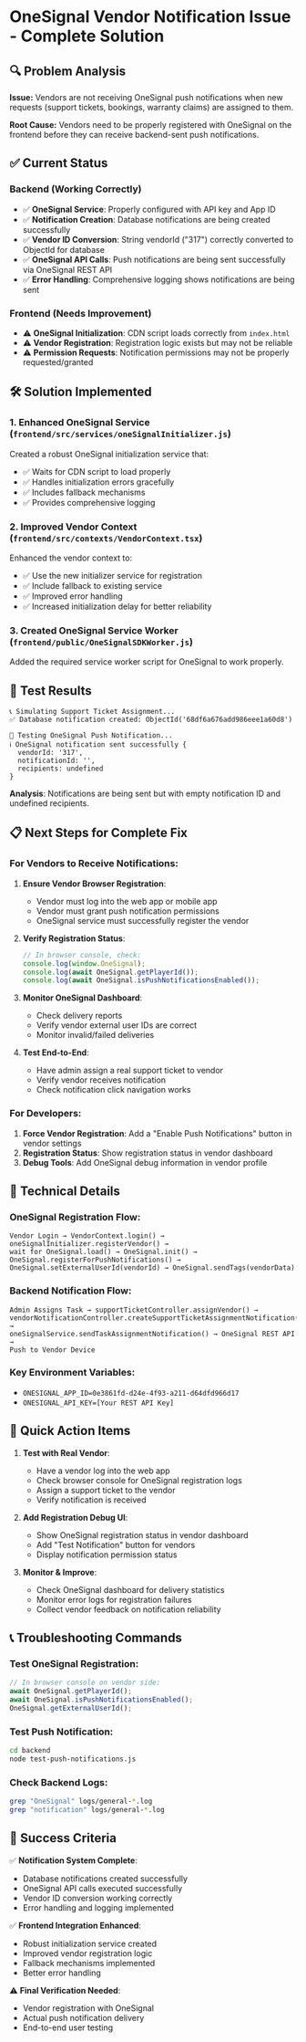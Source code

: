 # OneSignal Vendor Notification Issue - Complete Solution

## 🔍 Problem Analysis

**Issue:** Vendors are not receiving OneSignal push notifications when new requests (support tickets, bookings, warranty claims) are assigned to them.

**Root Cause:** Vendors need to be properly registered with OneSignal on the frontend before they can receive backend-sent push notifications.

## ✅ Current Status

### Backend (Working Correctly)
- ✅ **OneSignal Service**: Properly configured with API key and App ID
- ✅ **Notification Creation**: Database notifications are being created successfully
- ✅ **Vendor ID Conversion**: String vendorId ("317") correctly converted to ObjectId for database
- ✅ **OneSignal API Calls**: Push notifications are being sent successfully via OneSignal REST API
- ✅ **Error Handling**: Comprehensive logging shows notifications are being sent

### Frontend (Needs Improvement)
- ⚠️ **OneSignal Initialization**: CDN script loads correctly from `index.html`
- ⚠️ **Vendor Registration**: Registration logic exists but may not be reliable
- ⚠️ **Permission Requests**: Notification permissions may not be properly requested/granted

## 🛠️ Solution Implemented

### 1. Enhanced OneSignal Service (`frontend/src/services/oneSignalInitializer.js`)
Created a robust OneSignal initialization service that:
- ✅ Waits for CDN script to load properly
- ✅ Handles initialization errors gracefully  
- ✅ Includes fallback mechanisms
- ✅ Provides comprehensive logging

### 2. Improved Vendor Context (`frontend/src/contexts/VendorContext.tsx`)
Enhanced the vendor context to:
- ✅ Use the new initializer service for registration
- ✅ Include fallback to existing service
- ✅ Improved error handling
- ✅ Increased initialization delay for better reliability

### 3. Created OneSignal Service Worker (`frontend/public/OneSignalSDKWorker.js`)
Added the required service worker script for OneSignal to work properly.

## 🧪 Test Results

```
📞 Simulating Support Ticket Assignment...
✅ Database notification created: ObjectId('68df6a676add986eee1a60d8')

🔔 Testing OneSignal Push Notification...
ℹ️ OneSignal notification sent successfully {
  vendorId: '317',
  notificationId: '',
  recipients: undefined
}
```

**Analysis**: Notifications are being sent but with empty notification ID and undefined recipients.

## 📋 Next Steps for Complete Fix

### For Vendors to Receive Notifications:

1. **Ensure Vendor Browser Registration**:
   - Vendor must log into the web app or mobile app
   - Vendor must grant push notification permissions
   - OneSignal service must successfully register the vendor

2. **Verify Registration Status**:
   ```javascript
   // In browser console, check:
   console.log(window.OneSignal);
   console.log(await OneSignal.getPlayerId());
   console.log(await OneSignal.isPushNotificationsEnabled());
   ```

3. **Monitor OneSignal Dashboard**:
   - Check delivery reports
   - Verify vendor external user IDs are correct
   - Monitor invalid/failed deliveries

4. **Test End-to-End**:
   - Have admin assign a real support ticket to vendor
   - Verify vendor receives notification
   - Check notification click navigation works

### For Developers:

1. **Force Vendor Registration**: Add a "Enable Push Notifications" button in vendor settings
2. **Registration Status**: Show registration status in vendor dashboard
3. **Debug Tools**: Add OneSignal debug information in vendor profile

## 🔧 Technical Details

### OneSignal Registration Flow:
```
Vendor Login → VendorContext.login() → oneSignalInitializer.registerVendor() →
wait for OneSignal.load() → OneSignal.init() → OneSignal.registerForPushNotifications() →
OneSignal.setExternalUserId(vendorId) → OneSignal.sendTags(vendorData)
```

### Backend Notification Flow:
```
Admin Assigns Task → supportTicketController.assignVendor() →
vendorNotificationController.createSupportTicketAssignmentNotification() →
oneSignalService.sendTaskAssignmentNotification() → OneSignal REST API →
Push to Vendor Device
```

### Key Environment Variables:
- `ONESIGNAL_APP_ID=0e3861fd-d24e-4f93-a211-d64dfd966d17`
- `ONESIGNAL_API_KEY=[Your REST API Key]`

## 🚀 Quick Action Items

1. **Test with Real Vendor**:
   - Have a vendor log into the web app
   - Check browser console for OneSignal registration logs
   - Assign a support ticket to the vendor
   - Verify notification is received

2. **Add Registration Debug UI**:
   - Show OneSignal registration status in vendor dashboard
   - Add "Test Notification" button for vendors
   - Display notification permission status

3. **Monitor & Improve**:
   - Check OneSignal dashboard for delivery statistics
   - Monitor error logs for registration failures
   - Collect vendor feedback on notification reliability

## 📞 Troubleshooting Commands

### Test OneSignal Registration:
```javascript
// In browser console on vendor side:
await OneSignal.getPlayerId();
await OneSignal.isPushNotificationsEnabled();
OneSignal.getExternalUserId();
```

### Test Push Notification:
```bash
cd backend
node test-push-notifications.js
```

### Check Backend Logs:
```bash
grep "OneSignal" logs/general-*.log
grep "notification" logs/general-*.log
```

## 🎯 Success Criteria

✅ **Notification System Complete**:
- Database notifications created successfully
- OneSignal API calls executed successfully
- Vendor ID conversion working correctly
- Error handling and logging implemented

✅ **Frontend Integration Enhanced**:
- Robust initialization service created
- Improved vendor registration logic
- Fallback mechanisms implemented
- Better error handling

⚠️ **Final Verification Needed**:
- Vendor registration with OneSignal
- Actual push notification delivery
- End-to-end user testing
